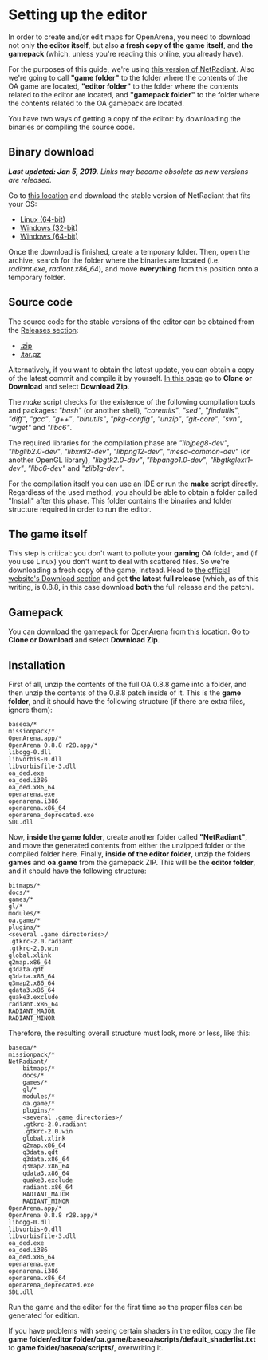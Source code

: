 # Setting up the editor

In order to create and/or edit maps for OpenArena, you need to download not only **the editor itself**, but also **a fresh copy of the game itself**, and **the gamepack** (which, unless you're reading this online, you already have).

For the purposes of this guide, we're using [this version of NetRadiant](https://github.com/garux/netradiant-custom). Also we're going to call **"game folder"** to the folder where the contents of the OA game are located, **"editor folder"** to the folder where the contents related to the editor are located, and **"gamepack folder"** to the folder where the contents related to the OA gamepack are located.

You have two ways of getting a copy of the editor: by downloading the binaries or compiling the source code.

## Binary download

_**Last updated: Jan 5, 2019.** Links may become obsolete as new versions are released._

Go to [this location](https://github.com/Garux/netradiant-custom/releases) and download the stable version of NetRadiant that fits your OS:

* [Linux (64-bit)](https://github.com/Garux/netradiant-custom/releases/download/20181213/netradiant-custom-ubuntu-18-04-x86_64.7z)
* [Windows (32-bit)](https://goo.gl/UyXRUJ)
* [Windows (64-bit)](https://goo.gl/gBQSGC)

Once the download is finished, create a temporary folder. Then, open the archive, search for the folder where the binaries are located (i.e. _radiant.exe_, _radiant.x86_64_), and move **everything** from this position onto a temporary folder.

## Source code

The source code for the stable versions of the editor can be obtained from the [Releases section](https://github.com/Garux/netradiant-custom/releases):

* [.zip](https://github.com/Garux/netradiant-custom/archive/20181213.zip)
* [.tar.gz](https://github.com/Garux/netradiant-custom/archive/20181213.tar.gz)

Alternatively, if you want to obtain the latest update, you can obtain a copy of the latest commit and compile it by yourself. [In this page](https://github.com/garux/netradiant-custom) go to **Clone or Download** and select **Download Zip**.

The _make_ script checks for the existence of the following compilation tools and packages:  _"bash"_ (or another shell), _"coreutils"_, _"sed"_, _"findutils"_, _"diff"_, _"gcc"_, _"g++"_, _"binutils"_, _"pkg-config"_, _"unzip"_, _"git-core"_, _"svn"_, _"wget"_ and _"libc6"_.

The required libraries for the compilation phase are _"libjpeg8-dev"_, _"libglib2.0-dev"_, _"libxml2-dev"_, _"libpng12-dev"_, _"mesa-common-dev"_ (or another OpenGL library), _"libgtk2.0-dev"_, _"libpango1.0-dev"_, _"libgtkglext1-dev"_, _"libc6-dev"_ and _"zlib1g-dev"_.

For the compilation itself you can use an IDE or run the **make** script directly. Regardless of the used method, you should be able to obtain a folder called "Install" after this phase. This folder contains the binaries and folder structure required in order to run the editor.

## The game itself

This step is critical: you don't want to pollute your **gaming** OA folder, and (if you use Linux) you don't want to deal with scattered files. So we're downloading a fresh copy of the game, instead. Head to [the official website's Download section](http://openarena.ws/download.php) and get **the latest full release** (which, as of this writing, is 0.8.8, in this case download **both** the full release and the patch).

## Gamepack

You can download the gamepack for OpenArena from [this location](https://github.com/NeonKnightOA/oagamepack/). Go to **Clone or Download** and select **Download Zip**.

## Installation

First of all, unzip the contents of the full OA 0.8.8 game into a folder, and then unzip the contents of the 0.8.8 patch inside of it. This is the **game folder**, and it should have the following structure (if there are extra files, ignore them):

```
baseoa/*
missionpack/*
OpenArena.app/*
OpenArena 0.8.8 r28.app/*
libogg-0.dll
libvorbis-0.dll
libvorbisfile-3.dll
oa_ded.exe
oa_ded.i386
oa_ded.x86_64
openarena.exe
openarena.i386
openarena.x86_64
openarena_deprecated.exe
SDL.dll
```

Now, **inside the game folder**, create another folder called **"NetRadiant"**, and move the generated contents from either the unzipped folder or the compiled folder here. Finally, **inside of the editor folder**, unzip the folders **games** and **oa.game** from the gamepack ZIP. This will be the **editor folder**, and it should have the following structure:

```
bitmaps/*
docs/*
games/*
gl/*
modules/*
oa.game/*
plugins/*
<several .game directories>/
.gtkrc-2.0.radiant
.gtkrc-2.0.win
global.xlink
q2map.x86_64
q3data.qdt
q3data.x86_64
q3map2.x86_64
qdata3.x86_64
quake3.exclude
radiant.x86_64
RADIANT_MAJOR
RADIANT_MINOR
```

Therefore, the resulting overall structure must look, more or less, like this:

```
baseoa/*
missionpack/*
NetRadiant/
	bitmaps/*
	docs/*
	games/*
	gl/*
	modules/*
	oa.game/*
	plugins/*
	<several .game directories>/
	.gtkrc-2.0.radiant
	.gtkrc-2.0.win
	global.xlink
	q2map.x86_64
	q3data.qdt
	q3data.x86_64
	q3map2.x86_64
	qdata3.x86_64
	quake3.exclude
	radiant.x86_64
	RADIANT_MAJOR
	RADIANT_MINOR
OpenArena.app/*
OpenArena 0.8.8 r28.app/*
libogg-0.dll
libvorbis-0.dll
libvorbisfile-3.dll
oa_ded.exe
oa_ded.i386
oa_ded.x86_64
openarena.exe
openarena.i386
openarena.x86_64
openarena_deprecated.exe
SDL.dll
```

Run the game and the editor for the first time so the proper files can be generated for edition.

If you have problems with seeing certain shaders in the editor, copy the file **game folder/editor folder/oa.game/baseoa/scripts/default_shaderlist.txt** to **game folder/baseoa/scripts/**, overwriting it.
